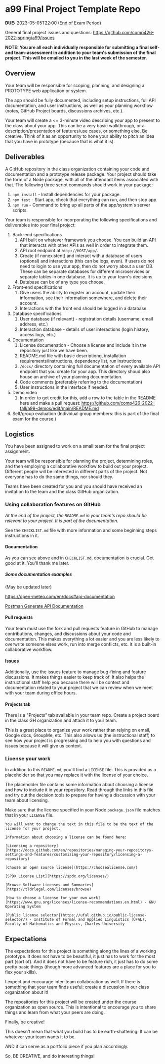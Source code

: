 # a99 Final Project Template Repo

**DUE:** 2023-05-05T22:00 (End of Exam Period)

General final project issues and questions: https://github.com/comp426-2022-spring/a99/issues

**NOTE: You are all each individually responsible for submitting a final self- and team-assessment in addition to your team's submission of the final project. This will be emailed to you in the last week of the semester.**

## Overview

Your team will be responsible for scoping, planning, and designing a PROTOTYPE web application or system.

The app should be fully documented, including setup instructions, full API documentation, and user instructions, as well as your planning workflow (notes, GitHub Project boards, discussions archives, etc.).

Your team will create a <= 3-minute video describing your app to present to the class about your app.
This can be a very basic walkthrough, or a description/presentation of features/use cases, or something else.
Be creative.
Think of it as an opportunity to hone your ability to pitch an idea that you have in prototype (because that is what it is).

## Deliverables

A GitHub repository in the class organization containing your code and documentation and a prototype release package.
Your project should take the form of a Node package, with all of the attendant items associated with that.
The following three script commands should work in your package:

1. `npm install` - Install dependencies for your package.
2. `npm test` - Start app, check that everything can run, and then stop app.
3. `npm run` - Command to bring up all parts of the app/system's server scripts.

Your team is responsible for incorporating the following specifications and deliverables into your final project:

1. Back-end specifications
	1. API built on whatever framework you choose. You can build an API that interacts with other APIs as well in order to integrate them.
	2. API root endpoint at `http://HOST/app/`.
	4. Create (if nonexistent) and interact with a database of users (optional) and interactions (this can be logs, even). If users do not need to login to use your app, then do not worry about a user DB. These can be separate databases for different microservices or separate tables in one database. It is up to your team's decisions.
	5. Database can be of any type you choose.
2. Front-end specifications
	1. Give users the ability to register an account, update their information, see their information somewhere, and delete their account.
	2. Interactions with the front end should be logged in a database. 
3. Database specifications
	1. User database (if relevant) - registration details (username, email address, etc.)
	2. Interaction database - details of user interactions (login history, access logs, etc.)
4. Documentation
	1. License documenation - Choose a license and include it in the repository just like we have been.
	1. README.md file with basic descriptiong, installation requirements/instructions, dependency list, run instructions.
	3. `/docs/` directory containing full documentation of every available API endpoint that you create for your app. This directory shoud also house an archive of your planning documentation. 
	2. Code comments (preferably referring to the documentation)
	3. User instructions in the interface if needed.
5. Demo video
	1. In order to get credit for this, add a row to the table in the README here and make a pull request: https://github.com/comp426-2022-fall/a99-demos/edit/main/README.md
7. Self/group evaluation (Individual group members: this is part of the final exam for the course.)

## Logistics

You have been assigned to work on a small team for the final project assignment. 

Your team will be responsible for planning the project, determining roles, and then employing a collaborative workflow to build out your project.
Different people will be interested in different parts of the project.
Not everyone has to do the same things, nor should they.

Teams have been created for you and you should have received an invitation to the team and the class GitHub organization.

### Using collaboration features on GitHub

*At the end of the project, the `README.md` in your team's repo should be relevant to your project. It is part of the documentation.*

See the `CHECKLIST.md` file with more information and some beginning steps instructions in it.

#### Documentation

As you can see above and in `CHECKLIST.md`, documentation is crucial.
Get good at it.
You'll thank me later.

##### Some documentation examples

(May be updated later)

https://open-meteo.com/en/docs#api-documentation

[Postman Generate API Documentation](https://learning.postman.com/docs/publishing-your-api/documenting-your-api/)

#### Pull requests

Your team must use the fork and pull requests feature in GitHub to manage contributions, changes, and discussions about your code and documentation.
This makes everything a lot easier and you are less likely to overwrite someone elses work, run into merge conflicts, etc. 
It is a built-in collaborative workflow.

#### Issues

Additionally, use the issues feature to manage bug-fixing and feature discussions.
It makes things easier to keep track of.
It also helps the instructional staff help you because there will be context and documentation related to your project that we can review when we meet with your team during office hours.

#### Projects tab

There is a "Projects" tab available in your team repo.
Create a project board in the class GH organization and attach it to your team. 

This is a great place to organize your work rather than relying on email, Google docs, GroupMe, etc.
This also allows us (the instructional staff) to see how your project is progressing and to help you with questions and issues because it will give us context.

### License your work

In addition to this `README.md`, you'll find a `LICENSE` file.
This is provided as a placeholder so that you may replace it with the license of your choice.

The placeholder file contains some information about choosing a license and how to include it in your repository.
Read through the links in this file and try out the decision tools to prepare for having a discussion with your team about licensing.

Make sure that the license specified in your Node `package.json` file matches that in your `LICENSE` file.

```LICENSE
You will want to change the text in this file to be the text of the license for your project.

Information about choosing a license can be found here:

[Licensing a repository](https://docs.github.com/en/repositories/managing-your-repositorys-settings-and-features/customizing-your-repository/licensing-a-repository)

[Choose an open source license](https://choosealicense.com/)

[SPDX License List](https://spdx.org/licenses/)

[Browse Software Licenses and Summaries](https://tldrlegal.com/licenses/browse)

[How to choose a license for your own work](https://www.gnu.org/licenses/license-recommendations.en.html) - GNU Operating System

[Public license selector](https://ufal.github.io/public-license-selector/) - Institute of Formal and Applied Linguistics (ÚFAL), Faculty of Mathematics and Physics, Charles University
```

## Expectations

The expectations for this project is something along the lines of a working prototype.
It does not have to be beautiful, it just has to work for the most part (sort of).
And it does not have to be feature rich, it just has to do some pretty basic things (though more advanced features are a place for you to flex your skills).

I expect and encourage inter-team collaboration as well.
If there is something that your team finds useful: create a discussion in our class organization about it!

The repositories for this project will be created under the course organization as open source.
This is intentional to encourage you to share things and learn from what your peers are doing.  

Finally, be creative!

This doesn't mean that what you build has to be earth-shattering.
It can be whatever your team wants it to be.

AND it can serve as a portfolio piece if you plan accordingly.

So, BE CREATIVE, and do interesting things!
